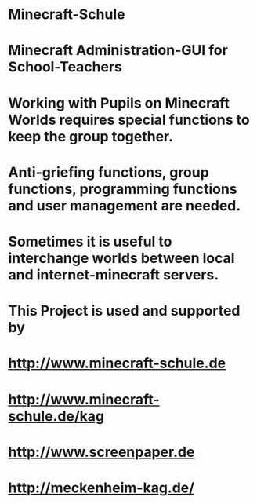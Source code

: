 # Minecraft-Schule
# Minecraft Administration-GUI for School-Teachers

# Working with Pupils on Minecraft Worlds requires special functions to keep the group together.
# Anti-griefing functions, group functions, programming functions and user management are needed.
# Sometimes it is useful to interchange worlds between local and internet-minecraft servers.

# This Project is used and supported by 

# http://www.minecraft-schule.de 
# http://www.minecraft-schule.de/kag 
# http://www.screenpaper.de 
# http://meckenheim-kag.de/
